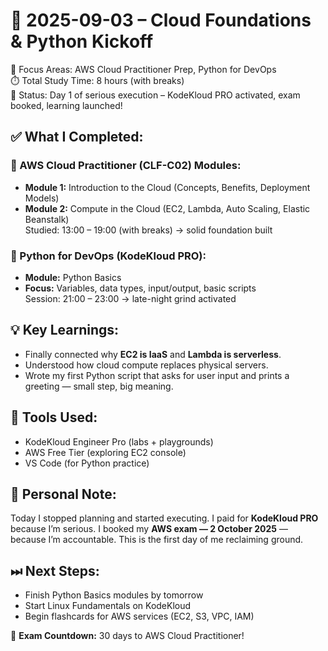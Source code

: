 # 📅 2025-09-03 – Cloud Foundations & Python Kickoff
🎯 Focus Areas: AWS Cloud Practitioner Prep, Python for DevOps  
⏱️ Total Study Time: 8 hours (with breaks)  
🚀 Status: Day 1 of serious execution – KodeKloud PRO activated, exam booked, learning launched!

## ✅ What I Completed:
### 📘 AWS Cloud Practitioner (CLF-C02) Modules:
- **Module 1:** Introduction to the Cloud (Concepts, Benefits, Deployment Models)  
- **Module 2:** Compute in the Cloud (EC2, Lambda, Auto Scaling, Elastic Beanstalk)  
Studied: 13:00 – 19:00 (with breaks) → solid foundation built

### 🐍 Python for DevOps (KodeKloud PRO):
- **Module:** Python Basics  
- **Focus:** Variables, data types, input/output, basic scripts  
Session: 21:00 – 23:00 → late-night grind activated

## 💡 Key Learnings:
- Finally connected why **EC2 is IaaS** and **Lambda is serverless**.  
- Understood how cloud compute replaces physical servers.  
- Wrote my first Python script that asks for user input and prints a greeting — small step, big meaning.

## 🔧 Tools Used:
- KodeKloud Engineer Pro (labs + playgrounds)  
- AWS Free Tier (exploring EC2 console)  
- VS Code (for Python practice)

## 💬 Personal Note:
Today I stopped planning and started executing. I paid for **KodeKloud PRO** because I’m serious. I booked my **AWS exam — 2 October 2025** — because I’m accountable. This is the first day of me reclaiming ground.

## ⏭ Next Steps:
- Finish Python Basics modules by tomorrow  
- Start Linux Fundamentals on KodeKloud  
- Begin flashcards for AWS services (EC2, S3, VPC, IAM)

📅 **Exam Countdown:** 30 days to AWS Cloud Practitioner!
